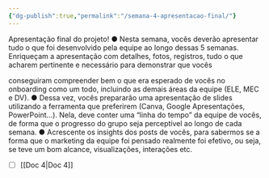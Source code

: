 ```yaml
---
{"dg-publish":true,"permalink":"/semana-4-apresentacao-final/"}
---
```


Apresentação final do projeto!
● Nesta semana, vocês deverão apresentar tudo o que foi desenvolvido pela equipe
ao longo dessas 5 semanas. Enriqueçam a apresentação com detalhes, fotos,
registros, tudo o que acharem pertinente e necessário para demonstrar que vocês

conseguiram compreender bem o que era esperado de vocês no onboarding como
um todo, incluindo as demais áreas da equipe (ELE, MEC e DV).
● Dessa vez, vocês prepararão uma apresentação de slides utilizando a ferramenta
que preferirem (Canva, Google Apresentações, PowerPoint...). Nela, deve conter
uma “linha do tempo” da equipe de vocês, de forma que o progresso do grupo seja
perceptível ao longo de cada semana.
● Acrescente os insights dos posts de vocês, para sabermos se a forma que o
marketing da equipe foi pensado realmente foi efetivo, ou seja, se teve um bom
alcance, visualizações, interações etc.

- [ ] [[Doc 4\|Doc 4]]